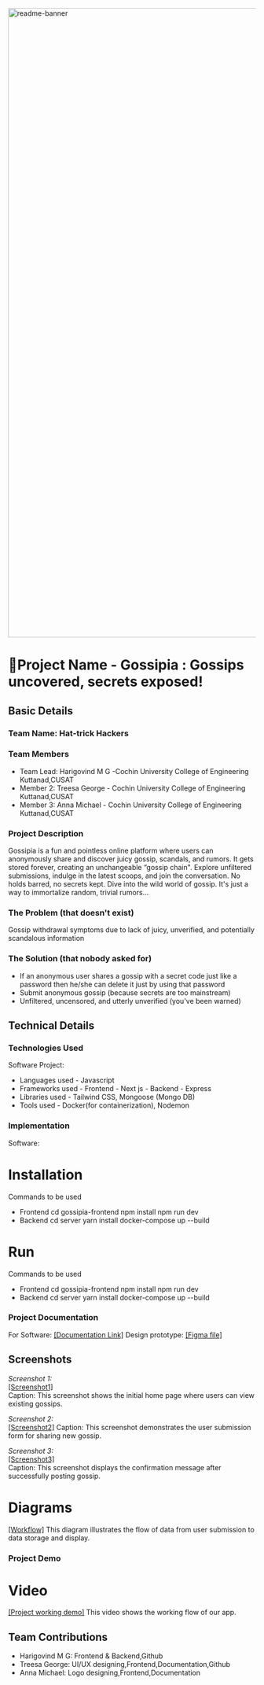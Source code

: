 <img width="1280" alt="readme-banner" src="https://github.com/user-attachments/assets/35332e92-44cb-425b-9dff-27bcf1023c6c">

# 🎯Project Name - Gossipia : Gossips uncovered, secrets exposed!

## Basic Details
### Team Name: Hat-trick Hackers

### Team Members
- Team Lead: Harigovind M G -Cochin University College of Engineering Kuttanad,CUSAT
- Member 2:  Treesa George - Cochin University College of Engineering Kuttanad,CUSAT
- Member 3:  Anna Michael -  Cochin University College of Engineering Kuttanad,CUSAT

### Project Description
Gossipia is a fun and pointless online platform where users can anonymously share and discover juicy gossip, scandals, and rumors.
It gets stored forever, creating an unchangeable “gossip chain". Explore unfiltered submissions, indulge in the latest scoops, and
join the conversation. No holds barred, no secrets kept. Dive into the wild world of gossip. It's just a way to immortalize random, trivial rumors...

### The Problem (that doesn't exist)
Gossip withdrawal symptoms due to lack of juicy, unverified, and potentially scandalous information

### The Solution (that nobody asked for)
- If an anonymous user shares a gossip with a secret code just like a password then he/she can delete it just by using that password
- Submit anonymous gossip (because secrets are too mainstream)
- Unfiltered, uncensored, and utterly unverified (you've been warned)

## Technical Details
### Technologies Used
Software Project:
- Languages used - Javascript
- Frameworks used 
           - Frontend - Next js
           - Backend - Express
- Libraries used - Tailwind CSS, Mongoose (Mongo DB)
- Tools used - Docker(for containerization), Nodemon


### Implementation
Software:
 
# Installation
Commands to be used
- Frontend
  cd gossipia-frontend
  npm install 
  npm run dev
- Backend
  cd server
  yarn install
  docker-compose up --build
         

# Run
Commands to be used
- Frontend
  cd gossipia-frontend
  npm install 
  npm run dev
- Backend
  cd server
  yarn install
  docker-compose up --build
         

### Project Documentation
For Software: 
[[Documentation Link]](https://docs.google.com/document/d/1jd3N9hqh99jqsHhiuT-puOXv2QPRUSgJm7BZSX1emGo/edit?tab=t.0#heading=h.eb3r1w4k5254)
Design prototype:
[[Figma file]](https://www.figma.com/proto/36XnCBr4JK0MCNAoMxeGBw/Gossipia?node-id=330-762&t=vOKnKzIJkN7myTnB-1)

## Screenshots
*Screenshot 1:*  
[[Screenshot1]](https://drive.google.com/file/d/1UNthkAtjl4R1oE4885F7rdjm3foG-HHZ/view?usp=sharing)  
Caption: This screenshot shows the initial home page where users can view existing gossips.

*Screenshot 2:*  
[[Screenshot2]](https://drive.google.com/file/d/1HECoA5Pe6x5mAWccuvk6F4G5XJt5EO8T/view?usp=sharing)
Caption: This screenshot demonstrates the user submission form for sharing new gossip.

*Screenshot 3:*  
[[Screenshot3]](https://drive.google.com/file/d/1poX0dePJb_WpY4vYfVvi5r4zxY_a3hTt/view?usp=sharing)  
Caption: This screenshot displays the confirmation message after successfully posting gossip.


# Diagrams
[[Workflow]]((https://drive.google.com/file/d/1NEtL2pbSPeqKN9ApZWZd78m6PILJNR3O/view?usp=sharing))
This diagram illustrates the flow of data from user submission to data storage and display.

### Project Demo
# Video
[[Project working demo]](https://youtu.be/LdnV0377JM0)
This video shows the working flow of our app.

## Team Contributions
- Harigovind M G: Frontend & Backend,Github
- Treesa George: UI/UX designing,Frontend,Documentation,Github
- Anna Michael: Logo designing,Frontend,Documentation
